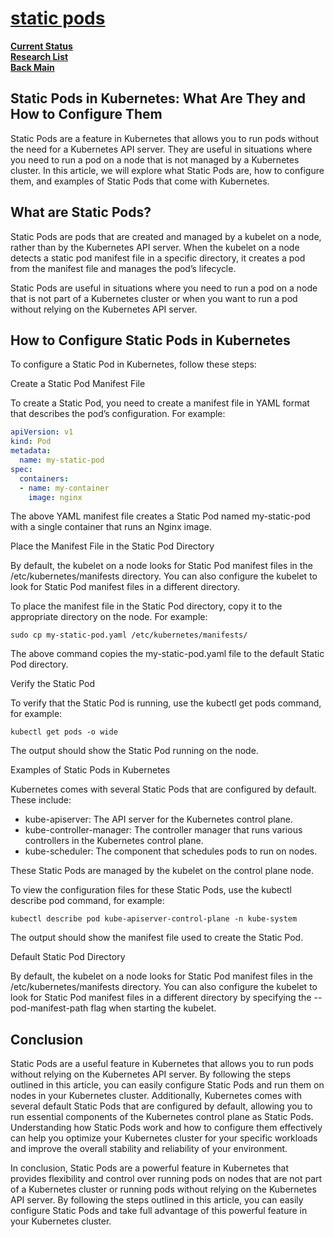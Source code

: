 # **[static pods](https://blog.devops.dev/static-pods-in-kubernetes-what-are-they-and-how-to-configure-them-980d3e74172)**

**[Current Status](../../../../development/status/weekly/current_status.md)**\
**[Research List](../../../research_list.md)**\
**[Back Main](../../../../README.md)**

## Static Pods in Kubernetes: What Are They and How to Configure Them

Static Pods are a feature in Kubernetes that allows you to run pods without the need for a Kubernetes API server. They are useful in situations where you need to run a pod on a node that is not managed by a Kubernetes cluster. In this article, we will explore what Static Pods are, how to configure them, and examples of Static Pods that come with Kubernetes.

## What are Static Pods?

Static Pods are pods that are created and managed by a kubelet on a node, rather than by the Kubernetes API server. When the kubelet on a node detects a static pod manifest file in a specific directory, it creates a pod from the manifest file and manages the pod’s lifecycle.

Static Pods are useful in situations where you need to run a pod on a node that is not part of a Kubernetes cluster or when you want to run a pod without relying on the Kubernetes API server.

## How to Configure Static Pods in Kubernetes

To configure a Static Pod in Kubernetes, follow these steps:

Create a Static Pod Manifest File

To create a Static Pod, you need to create a manifest file in YAML format that describes the pod’s configuration. For example:

```yaml
apiVersion: v1
kind: Pod
metadata:
  name: my-static-pod
spec:
  containers:
  - name: my-container
    image: nginx
```

The above YAML manifest file creates a Static Pod named my-static-pod with a single container that runs an Nginx image.

Place the Manifest File in the Static Pod Directory

By default, the kubelet on a node looks for Static Pod manifest files in the /etc/kubernetes/manifests directory. You can also configure the kubelet to look for Static Pod manifest files in a different directory.

To place the manifest file in the Static Pod directory, copy it to the appropriate directory on the node. For example:

```sudo cp my-static-pod.yaml /etc/kubernetes/manifests/```

The above command copies the my-static-pod.yaml file to the default Static Pod directory.

Verify the Static Pod

To verify that the Static Pod is running, use the kubectl get pods command, for example:

```kubectl get pods -o wide```

The output should show the Static Pod running on the node.

Examples of Static Pods in Kubernetes

Kubernetes comes with several Static Pods that are configured by default. These include:

- kube-apiserver: The API server for the Kubernetes control plane.
- kube-controller-manager: The controller manager that runs various controllers in the Kubernetes control plane.
- kube-scheduler: The component that schedules pods to run on nodes.

These Static Pods are managed by the kubelet on the control plane node.

To view the configuration files for these Static Pods, use the kubectl describe pod command, for example:

```kubectl describe pod kube-apiserver-control-plane -n kube-system```

The output should show the manifest file used to create the Static Pod.

Default Static Pod Directory

By default, the kubelet on a node looks for Static Pod manifest files in the /etc/kubernetes/manifests directory. You can also configure the kubelet to look for Static Pod manifest files in a different directory by specifying the --pod-manifest-path flag when starting the kubelet.

## Conclusion

Static Pods are a useful feature in Kubernetes that allows you to run pods without relying on the Kubernetes API server. By following the steps outlined in this article, you can easily configure Static Pods and run them on nodes in your Kubernetes cluster. Additionally, Kubernetes comes with several default Static Pods that are configured by default, allowing you to run essential components of the Kubernetes control plane as Static Pods. Understanding how Static Pods work and how to configure them effectively can help you optimize your Kubernetes cluster for your specific workloads and improve the overall stability and reliability of your environment.

In conclusion, Static Pods are a powerful feature in Kubernetes that provides flexibility and control over running pods on nodes that are not part of a Kubernetes cluster or running pods without relying on the Kubernetes API server. By following the steps outlined in this article, you can easily configure Static Pods and take full advantage of this powerful feature in your Kubernetes cluster.
